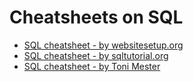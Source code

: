 # Cheatsheets on SQL

* [SQL cheatsheet - by websitesetup.org](https://github.com/dimi-fn/Various-Data-Science-Scripts/blob/main/Databases/SQL/Cheatsheets/SQL%20cheatsheet%20-%20by%20websitesetup.org.pdf)
* [SQL cheatsheet - by sqltutorial.org](https://github.com/dimi-fn/Various-Data-Science-Scripts/blob/main/Databases/SQL/Cheatsheets/SQL_cheatsheet%20-%20by%20Toni%20Mester.pdf)
* [SQL cheatsheet - by Toni Mester](https://github.com/dimi-fn/Various-Data-Science-Scripts/blob/main/Databases/SQL/Cheatsheets/SQL_cheatsheet%20-%20by%20sqltutorial.org.pdf)
